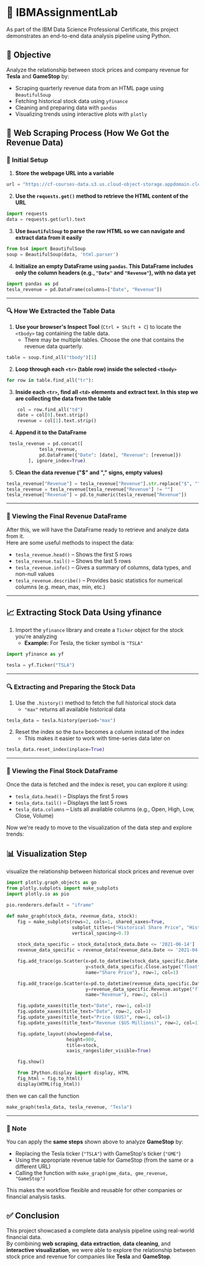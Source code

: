 
# 📘 IBMAssignmentLab

As part of the IBM Data Science Professional Certificate, this project demonstrates an end-to-end data analysis pipeline using Python.

## 📌 Objective

Analyze the relationship between stock prices and company revenue for **Tesla** and **GameStop** by:

- Scraping quarterly revenue data from an HTML page using `BeautifulSoup`
- Fetching historical stock data using `yfinance`
- Cleaning and preparing data with `pandas`
- Visualizing trends using interactive plots with `plotly`

## 🧪 Web Scraping Process (How We Got the Revenue Data)

### 🔹 Initial Setup

1. **Store the webpage URL into a variable**

```python
url = "https://cf-courses-data.s3.us.cloud-object-storage.appdomain.cloud/IBMDeveloperSkillsNetwork-PY0220EN-SkillsNetwork/labs/project/revenue.htm"
```

2. **Use the `requests.get()` method to retrieve the HTML content of the URL**

```python
import requests
data = requests.get(url).text
```

3. **Use `BeautifulSoup` to parse the raw HTML so we can navigate and extract data from it easily**

```python
from bs4 import BeautifulSoup
soup = BeautifulSoup(data, 'html.parser')
```

4. **Initialize an empty DataFrame using `pandas`. This DataFrame includes only the column headers (e.g., `"Date"` and `"Revenue"`), with no data yet**

```python
import pandas as pd
tesla_revenue = pd.DataFrame(columns=["Date", "Revenue"])
```

---

### 🔍 How We Extracted the Table Data

1. **Use your browser's Inspect Tool** (`Ctrl + Shift + C`) to locate the `<tbody>` tag containing the table data.
   - There may be multiple tables. Choose the one that contains the revenue data quarterly.

```python
table = soup.find_all("tbody")[1]
```

2. **Loop through each `<tr>` (table row) inside the selected `<tbody>`**

```python
for row in table.find_all("tr"):
```

3. **Inside each `<tr>`, find all `<td>` elements and extract text. In this step we are collecting the data from the table**

```python
    col = row.find_all("td")
    date = col[0].text.strip()
    revenue = col[1].text.strip()
```

4. **Append it to the DataFrame**

```python
 tesla_revenue = pd.concat([
            tesla_revenue,
            pd.DataFrame({"Date": [date], "Revenue": [revenue]})
        ], ignore_index=True)
```

5. **Clean the data revenue ("$" and "," signs, empty values)**

```python
tesla_revenue["Revenue"] = tesla_revenue["Revenue"].str.replace("$", "").str.replace(",", "")
tesla_revenue = tesla_revenue[tesla_revenue["Revenue"] != ""]  
tesla_revenue["Revenue"] = pd.to_numeric(tesla_revenue["Revenue"])
```

---

### 📄 Viewing the Final Revenue DataFrame

After this, we will have the DataFrame ready to retrieve and analyze data from it.  
Here are some useful methods to inspect the data:

- `tesla_revenue.head()` – Shows the first 5 rows  
- `tesla_revenue.tail()` – Shows the last 5 rows  
- `tesla_revenue.info()` – Gives a summary of columns, data types, and non-null values  
- `tesla_revenue.describe()` – Provides basic statistics for numerical columns (e.g. mean, max, min, etc.)

---

## 📈 Extracting Stock Data Using yfinance

1. Import the `yfinance` library and create a `Ticker` object for the stock you're analyzing  
   - **Example:** For Tesla, the ticker symbol is `"TSLA"`

```python
import yfinance as yf

tesla = yf.Ticker("TSLA")
```

---

### 🔍 Extracting and Preparing the Stock Data

1. Use the `.history()` method to fetch the full historical stock data  
   - `"max"` returns all available historical data

```python
tesla_data = tesla.history(period="max")
```

2. Reset the index so the `Date` becomes a column instead of the index  
   - This makes it easier to work with time-series data later on

```python
tesla_data.reset_index(inplace=True)
```

---

### 📄 Viewing the Final Stock DataFrame

Once the data is fetched and the index is reset, you can explore it using:

- `tesla_data.head()` – Displays the first 5 rows  
- `tesla_data.tail()` – Displays the last 5 rows  
- `tesla_data.columns` – Lists all available columns (e.g., Open, High, Low, Close, Volume)

Now we're ready to move to the visualization of the data step and explore trends:

## 📊 Visualization Step

visualize the relationship between historical stock prices and revenue over

```python
import plotly.graph_objects as go
from plotly.subplots import make_subplots
import plotly.io as pio

pio.renderers.default = "iframe"

def make_graph(stock_data, revenue_data, stock):
    fig = make_subplots(rows=2, cols=1, shared_xaxes=True,
                        subplot_titles=("Historical Share Price", "Historical Revenue"),
                        vertical_spacing=0.3)
    
    stock_data_specific = stock_data[stock_data.Date <= '2021-06-14']
    revenue_data_specific = revenue_data[revenue_data.Date <= '2021-04-30']

    fig.add_trace(go.Scatter(x=pd.to_datetime(stock_data_specific.Date, infer_datetime_format=True),
                             y=stock_data_specific.Close.astype("float"),
                             name="Share Price"), row=1, col=1)

    fig.add_trace(go.Scatter(x=pd.to_datetime(revenue_data_specific.Date, infer_datetime_format=True),
                             y=revenue_data_specific.Revenue.astype("float"),
                             name="Revenue"), row=2, col=1)

    fig.update_xaxes(title_text="Date", row=1, col=1)
    fig.update_xaxes(title_text="Date", row=2, col=1)
    fig.update_yaxes(title_text="Price ($US)", row=1, col=1)
    fig.update_yaxes(title_text="Revenue ($US Millions)", row=2, col=1)

    fig.update_layout(showlegend=False,
                      height=900,
                      title=stock,
                      xaxis_rangeslider_visible=True)

    fig.show()

    from IPython.display import display, HTML
    fig_html = fig.to_html()
    display(HTML(fig_html))
```
then we can call the function
```python
make_graph(tesla_data, tesla_revenue, "Tesla")
```
---

### 📌 Note

You can apply the **same steps** shown above to analyze **GameStop** by:

- Replacing the Tesla ticker (`"TSLA"`) with GameStop's ticker (`"GME"`)
- Using the appropriate revenue table for GameStop (from the same or a different URL)
- Calling the function with `make_graph(gme_data, gme_revenue, "GameStop")`

This makes the workflow flexible and reusable for other companies or financial analysis tasks.


## ✅ Conclusion

This project showcased a complete data analysis pipeline using real-world financial data.  
By combining **web scraping**, **data extraction**, **data cleaning**, and **interactive visualization**, we were able to explore the relationship between stock price and revenue for companies like **Tesla** and **GameStop**.

